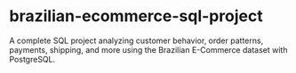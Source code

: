 # brazilian-ecommerce-sql-project
A complete SQL project analyzing customer behavior, order patterns, payments, shipping, and more using the Brazilian E-Commerce dataset with PostgreSQL.
